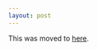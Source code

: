 ```yaml
---
layout: post
---
```


This was moved to [here](/ruby/2018/10/17/freeze-your-constants-in-ruby.html).
